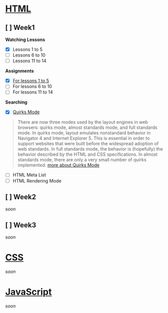 # [HTML](https://elzero.org/study/html-2021-study-plan/)

## [ ] Week1

**Watching Lessons**

- [x] Lessons 1 to 5
- [ ] Lessons 6 to 10
- [ ] Lessons 11 to 14

**Assignments**

- [x] [For lessons 1 to 5](html/Week1/Lessons1to5/)
- [ ] For lessons 6 to 10
- [ ] For lessons 11 to 14

**Searching**

- [x] [Quirks Mode](https://www.youtube.com/watch?v=sBFemL2Mfj4&list=PLDoPjvoNmBAw_t_XWUFbBX-c9MafPk9ji&index=6&t=24s)
> There are now three modes used by the layout engines in web browsers: quirks mode, almost standards mode, and full standards mode. In quirks mode, layout emulates nonstandard behavior in Navigator 4 and Internet Explorer 5. This is essential in order to support websites that were built before the widespread adoption of web standards. In full standards mode, the behavior is (hopefully) the behavior described by the HTML and CSS specifications. In almost standards mode, there are only a very small number of quirks implemented.
> [more about Quirks Mode](https://developer.mozilla.org/en-US/docs/Web/HTML/Quirks_Mode_and_Standards_Mode)

- [ ] HTML Meta List
- [ ] HTML Rendering Mode

## [ ] Week2

*soon*

## [ ] Week3

*soon*

# [CSS](https://elzero.org/study/css-2021-study-plan/)

*soon*

# [JavaScript](https://elzero.org/study/javascript-bootcamp-2021-study-plan/)

*soon*